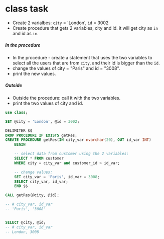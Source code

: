 # class task

- Create 2 varialbes: `city` = 'London', `id` = 3002
- Create procedure that gets 2 variables, city and id.
  it will get city as `in` and id as `in`.

##### In the procedure

- In the procedure - create a statement that uses the two variables to select all the users that are from `city`, and their id is bigger than the `id`.
- change the values of city = "Paris" and id = "3008".
- print the new values.

##### Outside

- Outside the procedure: call it with the two variables.
- print the two values of city and id.

```sql
use class;

SET @city = 'London', @id = 3002;

DELIMITER $$
DROP PROCEDURE IF EXISTS getRes;
CREATE PROCEDURE getRes(IN city_var nvarchar(20), OUT id_var INT)
	BEGIN

    -- select data from customer using the 2 variables:
    SELECT * FROM customer
	WHERE city = city_var and customer_id > id_var;

    -- change values:
    SET city_var = 'Paris', id_var = 3008;
    SELECT city_var, id_var;
    END $$

CALL getRes(@city, @id);

-- # city_var, id_var
-- 'Paris', '3008'


SELECT @city, @id;
-- # city_var, id_var
-- London, 3008
```